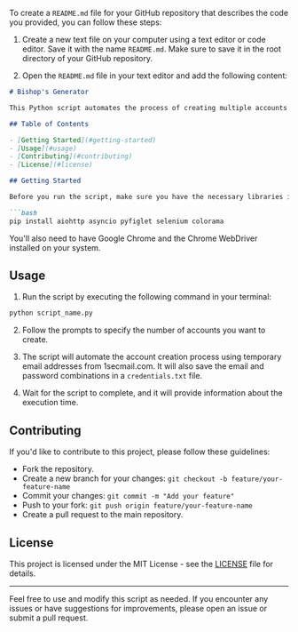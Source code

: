 To create a `README.md` file for your GitHub repository that describes the code you provided, you can follow these steps:

1. Create a new text file on your computer using a text editor or code editor. Save it with the name `README.md`. Make sure to save it in the root directory of your GitHub repository.

2. Open the `README.md` file in your text editor and add the following content:

```markdown
# Bishop's Generator

This Python script automates the process of creating multiple accounts on a website using temporary email addresses. It utilizes various Python libraries such as `aiohttp`, `asyncio`, `pyfiglet`, and `selenium` to achieve this.

## Table of Contents

- [Getting Started](#getting-started)
- [Usage](#usage)
- [Contributing](#contributing)
- [License](#license)

## Getting Started

Before you run the script, make sure you have the necessary libraries installed. You can install them using `pip`:

```bash
pip install aiohttp asyncio pyfiglet selenium colorama
```

You'll also need to have Google Chrome and the Chrome WebDriver installed on your system.

## Usage

1. Run the script by executing the following command in your terminal:

```bash
python script_name.py
```

2. Follow the prompts to specify the number of accounts you want to create.

3. The script will automate the account creation process using temporary email addresses from 1secmail.com. It will also save the email and password combinations in a `credentials.txt` file.

4. Wait for the script to complete, and it will provide information about the execution time.

## Contributing

If you'd like to contribute to this project, please follow these guidelines:

- Fork the repository.
- Create a new branch for your changes: `git checkout -b feature/your-feature-name`
- Commit your changes: `git commit -m "Add your feature"`
- Push to your fork: `git push origin feature/your-feature-name`
- Create a pull request to the main repository.

## License

This project is licensed under the MIT License - see the [LICENSE](LICENSE) file for details.

---

Feel free to use and modify this script as needed. If you encounter any issues or have suggestions for improvements, please open an issue or submit a pull request.